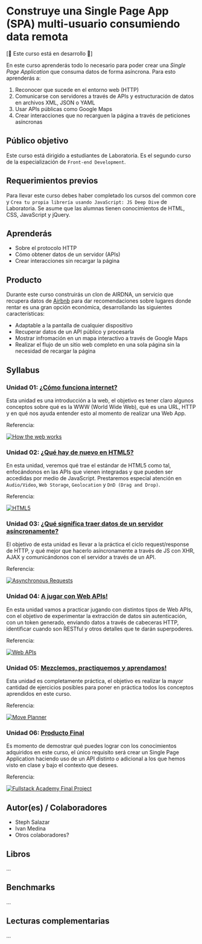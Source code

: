 # Construye una Single Page App (SPA) multi-usuario consumiendo data remota

[:construction: Este curso está en desarrollo :construction:]

En este curso aprenderás todo lo necesario para poder crear una _Single Page
Application_ que consuma datos de forma asíncrona. Para esto aprenderás a:

1. Reconocer que sucede en el entorno web (HTTP)
2. Comunicarse con servidores a través de APIs y estructuración de datos en
   archivos XML, JSON o YAML
4. Usar APIs públicas como Google Maps
3. Crear interacciones que no recarguen la página a través de peticiones
   asíncronas

## Público objetivo

Este curso está dirigido a estudiantes de Laboratoria. Es el segundo curso
de la especialización de `Front-end Development`.

## Requerimientos previos

Para llevar este curso debes haber completado los cursos del common core y
`Crea tu propia librería usando JavaScript: JS Deep Dive` de Laboratoria. Se
asume que las alumnas tienen conocimientos de HTML, CSS, JavaScript y jQuery.

## Aprenderás

- Sobre el protocolo HTTP
- Cómo obtener datos de un servidor (APIs)
- Crear interacciones sin recargar la página

## Producto

Durante este curso construirás un clon de AIRDNA, un servicio que recupera datos
de [Airbnb](https://www.airbnb.com/) para dar recomendaciones sobre lugares donde
rentar es una gran opción económica, desarrollando las siguientes características:

* Adaptable a la pantalla de cualquier dispositivo
* Recuperar datos de un API público y procesarla
* Mostrar infromación en un mapa interactivo a través de Google Maps
* Realizar el flujo de un sitio web completo en una sola página sin la necesidad
  de recargar la página

## Syllabus

### Unidad 01: [¿Cómo funciona internet?](00-how-the-web-works)

Esta unidad es una introducción a la web, el objetivo es tener claro algunos
conceptos sobre qué es la WWW (World Wide Web), qué es una  URL, HTTP y en
qué nos ayuda entender esto al momento de realizar una Web App.

Referencia:

[![How the web works](https://img.youtube.com/vi/AkjMCbSvTto/0.jpg)](https://youtu.be/AkjMCbSvTto)

### Unidad 02: [¿Qué hay de nuevo en HTML5?](01-html-5)

En esta unidad, veremos qué trae el estándar de HTML5 como tal, enfocándonos en
las APIs que vienen integradas y que pueden ser accedidas por medio de
JavaScript. Prestaremos especial atención en `Audio/Video`, `Web Storage`,
`Geolocation` y `DnD (Drag and Drop)`.

Referencia:

[![HTML5](https://img.youtube.com/vi/RBbviZLKEG0/0.jpg)](https://youtu.be/RBbviZLKEG0)

### Unidad 03: [¿Qué significa traer datos de un servidor asíncronamente?](02-asynchronous-js-request)

El objetivo de esta unidad es llevar a la práctica el ciclo request/response de
HTTP, y qué mejor que hacerlo asíncronamente a través de JS con XHR, AJAX y
comunicándonos con el servidor a través de un API.

Referencia:

[![Asynchronous Requests](https://img.youtube.com/vi/P5JlebbqzTQ/0.jpg)](https://youtu.be/P5JlebbqzTQ)

### Unidad 04: [A jugar con Web APIs!](03-working-with-apis)

En esta unidad vamos a practicar jugando con distintos tipos de Web APIs, con el
objetivo de experimentar la extracción de datos sin autenticación, con un token
generado, enviando datos a través de cabeceras HTTP, identificar cuando son
RESTful y otros detalles que te darán superpoderes.

Referencia:

[![Web APIs](https://img.youtube.com/vi/_49_6pjTXiQ/0.jpg)](https://youtu.be/_49_6pjTXiQ)

### Unidad 05: [Mezclemos, practiquemos y aprendamos!](04-mixing-up)

Esta unidad es completamente práctica, el objetivo es realizar la mayor cantidad
de ejercicios posibles para poner en práctica todos los conceptos aprendidos
en este curso.

Referencia:

[![Move Planner](https://img.youtube.com/vi/Ab04b8PpzCQ/0.jpg)](https://youtu.be/Ab04b8PpzCQ)

### Unidad 06: [Producto Final](05-final-product)

Es momento de demostrar qué puedes lograr con los conocimientos adquiridos en
este curso, el único requisito será crear un Single Page Application haciendo
uso de un API distinto o adicional a los que hemos visto en clase y bajo el
contexto que desees.

Referencia:

[![Fullstack Academy Final Project](https://img.youtube.com/vi/uIoC2xaUXq8/0.jpg)](https://youtu.be/uIoC2xaUXq8)

## Autor(es) / Colaboradores

* Steph Salazar
* Ivan Medina
* Otros colaboradores?

## Libros

...

## Benchmarks

...

## Lecturas complementarias

...
